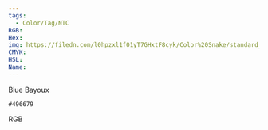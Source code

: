 ```yaml
---
tags:
  - Color/Tag/NTC
RGB:
Hex:
img: https://filedn.com/l0hpzxl1f01yT7GHxtF8cyk/Color%20Snake/standard_csv_to_svg//496679.svg
CMYK:
HSL:
Name:
---
```

Blue Bayoux
```palette
#496679
```
RGB
